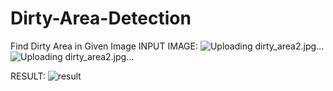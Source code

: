 # Dirty-Area-Detection
Find Dirty Area in Given Image
INPUT IMAGE:
![Uploading dirty_area2.jpg…]()
![Uploading dirty_area2.jpg…]()

RESULT:
![result](https://user-images.githubusercontent.com/59503747/114239951-6d6a7b00-998f-11eb-9ed5-9efea41ea395.png)
